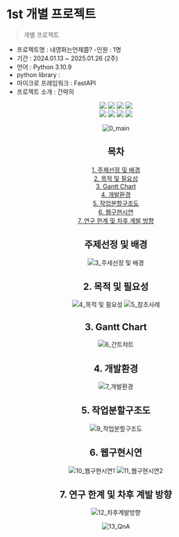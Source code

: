 # 1st 개별 프로젝트

> 개별 프로젝트

- 프로젝트명 : 내영화는언제쯤?
-인원 : 1명
- 기간 : 2024.01.13 ~ 2025.01.26 (2주)
- 언어 : Python 3.10.9
- python library : 
- 마이크로 프레임워크 : FastAPI
- 프로젝트 소개 : 간략히 <br>

<div align=center> 
  <img src="https://img.shields.io/badge/python-3776AB?style=for-the-badge&logo=python&logoColor=white"> 
  <img src="https://img.shields.io/badge/tensorflow-55ff55?style=for-the-badge&logo=fastapi&logoColor=white">
  <img src="https://img.shields.io/badge/sklearn-55ff55?style=for-the-badge&logo=fastapi&logoColor=white">
  <img src="https://img.shields.io/badge/fastapi-FF0000?style=for-the-badge&logo=fastapi&logoColor=white">
<div>
<div align=center> 
  <img src="https://img.shields.io/badge/bootstrap-7952B3?style=for-the-badge&logo=bootstrap&logoColor=white">
  <img src="https://img.shields.io/badge/html5-E34F26?style=for-the-badge&logo=html5&logoColor=white"> 
  <img src="https://img.shields.io/badge/css-1572B6?style=for-the-badge&logo=css3&logoColor=white"> 
  <img src="https://img.shields.io/badge/jquery-0769AD?style=for-the-badge&logo=jquery&logoColor=white">
</div>


![0_main](https://github.com/user-attachments/assets/c3507405-7099-4b14-85e6-5b06ccc927c5)

## 목차
[1. 주제선정 및 배경](https://github.com/spacenyi/1st?tab=readme-ov-file#%EC%A3%BC%EC%A0%9C%EC%84%A0%EC%A0%95-%EB%B0%8F-%EB%B0%B0%EA%B2%BD)<br>
[2. 목적 및 필요성](https://github.com/spacenyi/1st?tab=readme-ov-file#2-목적-및-필요성)<br>
[3. Gantt Chart](https://github.com/spacenyi/1st?tab=readme-ov-file#3-gantt-chart)<br>
[4. 개발환경](https://github.com/spacenyi/1st?tab=readme-ov-file#4-개발환경)<br>
[5. 작업분할구조도](https://github.com/spacenyi/1st?tab=readme-ov-file#5-작업분할구조도)<br>
[6. 웹구현시연](https://github.com/spacenyi/1st?tab=readme-ov-file#6-웹구현시연)<br>
[7. 연구 한계 및 차후 계발 방향](https://github.com/spacenyi/1st?tab=readme-ov-file#7-연구-한계-및-차후-계발-방향)<br>

## 주제선정 및 배경
![3_주세선정 및 배경](https://github.com/user-attachments/assets/ecd9bcf7-fe0a-4fe0-9075-da3f875f48c4)

## 2. 목적 및 필요성
![4_목적 및 필요성](https://github.com/user-attachments/assets/e07fd638-f96b-4e08-a2e7-aa86f30ebd2e)
![5_참조사례](https://github.com/user-attachments/assets/67de61b3-ea71-4c5e-8d7e-40e09a497ff2)

## 3. Gantt Chart
![6_간트챠트](https://github.com/user-attachments/assets/1338cdda-604a-496b-b354-27f4b7b5e067)

## 4. 개발환경
![7_개발환경](https://github.com/user-attachments/assets/f578c0d7-5b30-43ba-b044-15412406fee4)

## 5. 작업분할구조도
![9_작업분할구조도](https://github.com/user-attachments/assets/49c540a9-90ae-4f39-8e76-0b47d6a7bd54)

## 6. 웹구현시연
![10_웹구현시연1](https://github.com/user-attachments/assets/8d55fe08-22f8-4d4f-9989-21f5022c759d)
![11_웹구현시연2](https://github.com/user-attachments/assets/f6e008bd-a655-415b-96e2-862f517823da)

## 7. 연구 한계 및 차후 계발 방향
![12_차후계발방향](https://github.com/user-attachments/assets/ede6829c-ab61-4245-8d93-28d2a7214ab5)

![13_QnA](https://github.com/user-attachments/assets/549f36f3-d9ae-48e3-9cce-1d1f9872aee1)